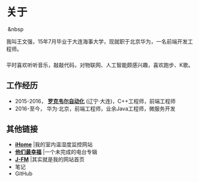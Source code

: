 # 关于  


&nbsp;&nbsp

我叫王文强，15年7月毕业于大连海事大学，现就职于北京华为，一名前端开发工程师。

###

平时喜欢听听音乐，敲敲代码，对物联网、人工智能颇感兴趣，喜欢跑步、K歌。

###

## 工作经历
* 2015-2016， [**罗克韦尔自动化**](https://www.rockwellautomation.com/) (辽宁·大连)，C++工程师，前端工程师
* 2016-至今， 华为·北京，前端工程师，业余Java工程师，微服务开发

###

## 其他链接
* [**iHome**](/iHome) |我的室内温湿度监控网站
* [**他们最幸福**](/tmzxf) |一个未完成的电台专辑
* [**J-FM**](/) |其实就是我的网站首页
* 笔记
* GitHub
